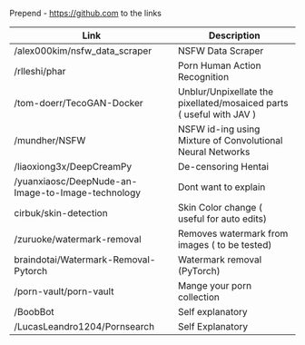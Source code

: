 Prepend - https://github.com to the links 

| Link      | Description |
| ----------- | ----------- |
| /alex000kim/nsfw_data_scraper | NSFW Data Scraper       |
| /rlleshi/phar   |  Porn Human Action Recognition        |
|/tom-doerr/TecoGAN-Docker|Unblur/Unpixellate the pixellated/mosaiced parts ( useful with JAV )|
|  /mundher/NSFW   |   NSFW id-ing using Mixture of Convolutional Neural Networks        |
|/liaoxiong3x/DeepCreamPy| De-censoring Hentai | 
|  /yuanxiaosc/DeepNude-an-Image-to-Image-technology   | Dont want to explain       |
|   cirbuk/skin-detection  |   Skin Color change ( useful for auto edits)        |
|  /zuruoke/watermark-removal   |  Removes watermark from images ( to be tested)         |
|  braindotai/Watermark-Removal-Pytorch   |    Watermark removal (PyTorch)       |
| /porn-vault/porn-vault    |  Mange your porn collection         |
| /BoobBot   |    Self explanatory       |
| /LucasLeandro1204/Pornsearch  |   Self Explanatory        |


